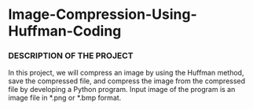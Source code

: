 # Image-Compression-Using-Huffman-Coding

<h3> DESCRIPTION OF THE PROJECT </h3>
  <p>In this project, we will compress an image by using the Huffman method,
     save the compressed file, and compress the image from the compressed 
     file by developing a Python program. Input image of the program is an 
     image file in *.png or *.bmp format.</p>
